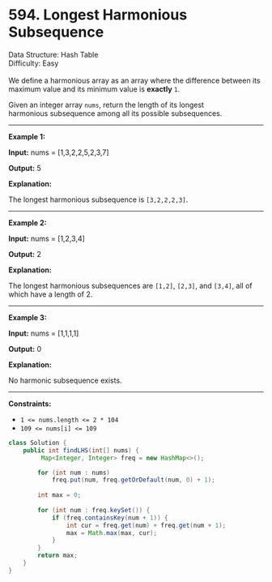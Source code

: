 # 594. Longest Harmonious Subsequence  

  Data Structure: Hash Table </br> Difficulty: Easy </br> </br>We define a harmonious array as an array where the difference between its maximum value and its minimum value is **exactly** `1`.

Given an integer array `nums`, return the length of its longest harmonious subsequence among all its possible subsequences.

---

**Example 1:**

**Input:** nums = [1,3,2,2,5,2,3,7]

**Output:** 5

**Explanation:**

The longest harmonious subsequence is `[3,2,2,2,3]`.

---

**Example 2:**

**Input:** nums = [1,2,3,4]

**Output:** 2

**Explanation:**

The longest harmonious subsequences are `[1,2]`, `[2,3]`, and `[3,4]`, all of which have a length of 2.

---

**Example 3:**

**Input:** nums = [1,1,1,1]

**Output:** 0

**Explanation:**

No harmonic subsequence exists.

---

**Constraints:**

- `1 <= nums.length <= 2 * 104`
- `109 <= nums[i] <= 109`
```java
class Solution {
    public int findLHS(int[] nums) {
         Map<Integer, Integer> freq = new HashMap<>();

        for (int num : nums) 
            freq.put(num, freq.getOrDefault(num, 0) + 1);
        
        int max = 0;
 
        for (int num : freq.keySet()) {
            if (freq.containsKey(num + 1)) {
                int cur = freq.get(num) + freq.get(num + 1);
                max = Math.max(max, cur);
            }
        }
        return max;
    }
}
```

